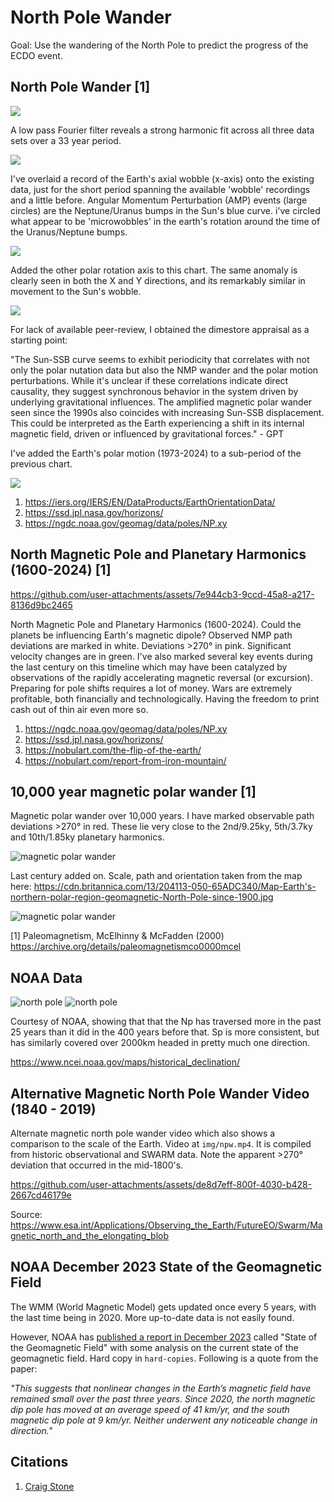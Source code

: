 # North Pole Wander

Goal: Use the wandering of the North Pole to predict the progress of the ECDO event.

## North Pole Wander [1]

![](img/npw.jpg)

A low pass Fourier filter reveals a strong harmonic fit across all three data sets over a 33 year period.

![](img/fourier.jpg)

I've overlaid a record of the Earth's axial wobble (x-axis) onto the existing data,  just for the short period spanning the available 'wobble' recordings and a little before. Angular Momentum Perturbation (AMP) events (large circles) are the Neptune/Uranus bumps in the Sun's blue curve. i've circled what appear to be 'microwobbles' in the earth's rotation around the time of the Uranus/Neptune bumps.

![](img/nmp.jpg)

Added the other polar rotation axis to this chart. The same anomaly is clearly seen in both the X and Y directions, and its remarkably similar in movement to the Sun's wobble.

![](img/nmp2.jpg)

For lack of available peer-review, I obtained the dimestore appraisal as a starting point: 

"The Sun-SSB curve seems to exhibit periodicity that correlates with not only the polar nutation data but also the NMP wander and the polar motion perturbations. While it's unclear if these correlations indicate direct causality, they suggest synchronous behavior in the system driven by underlying gravitational influences. The amplified magnetic polar wander seen since the 1990s also coincides with increasing Sun-SSB displacement. This could be interpreted as the Earth experiencing a shift in its internal magnetic field, driven or influenced by gravitational forces." - GPT

I've added the Earth's polar motion (1973-2024) to a sub-period of the previous chart. 

![](img/nmp3.jpg)

1. https://iers.org/IERS/EN/DataProducts/EarthOrientationData/
2. https://ssd.jpl.nasa.gov/horizons/
3. https://ngdc.noaa.gov/geomag/data/poles/NP.xy

## North Magnetic Pole and Planetary Harmonics (1600-2024) [1]

https://github.com/user-attachments/assets/7e944cb3-9ccd-45a8-a217-8136d9bc2465

North Magnetic Pole and Planetary Harmonics (1600-2024). Could the planets be influencing Earth's magnetic dipole? Observed NMP path deviations are marked in white. Deviations >270° in pink. Significant velocity changes are in green. I've also marked several key events during the last century on this timeline which may have been catalyzed by observations of the rapidly accelerating magnetic reversal (or excursion). Preparing for pole shifts requires a lot of money. Wars are extremely profitable, both financially and technologically. Having the freedom to print cash out of thin air even more so.

1. https://ngdc.noaa.gov/geomag/data/poles/NP.xy
2. https://ssd.jpl.nasa.gov/horizons/
3. https://nobulart.com/the-flip-of-the-earth/
4. https://nobulart.com/report-from-iron-mountain/

## 10,000 year magnetic polar wander [1]

Magnetic polar wander over 10,000 years. I have marked observable path deviations >270° in red. These lie very close to the 2nd/9.25ky, 5th/3.7ky and 10th/1.85ky planetary harmonics.

![magnetic polar wander](img/magnetic-polar-wander.jpg "magnetic polar wander")

Last century added on. Scale, path and orientation taken from the map here: https://cdn.britannica.com/13/204113-050-65ADC340/Map-Earth's-northern-polar-region-geomagnetic-North-Pole-since-1900.jpg

![magnetic polar wander](img/magnetic-polar-wander2.jpg "magnetic polar wander")

[1] Paleomagnetism, McElhinny & McFadden (2000) https://archive.org/details/paleomagnetismco0000mcel

## NOAA Data

![north pole](img/npw1.jpg "north pole")
![north pole](img/npw2.jpg "north pole")

Courtesy of NOAA, showing that that the Np has traversed more in the past 25 years than it did in the 400 years before that. Sp is more consistent, but has similarly covered over 2000km headed in pretty much one direction.

https://www.ncei.noaa.gov/maps/historical_declination/

## Alternative Magnetic North Pole Wander Video (1840 - 2019)

Alternate magnetic north pole wander video which also shows a comparison to the scale of the Earth. Video at `img/npw.mp4`. It is compiled from historic observational and SWARM data. Note the apparent >270° deviation that occurred in the mid-1800's.

https://github.com/user-attachments/assets/de8d7eff-800f-4030-b428-2667cd46179e

Source: https://www.esa.int/Applications/Observing_the_Earth/FutureEO/Swarm/Magnetic_north_and_the_elongating_blob

## NOAA December 2023 State of the Geomagnetic Field

The WMM (World Magnetic Model) gets updated once every 5 years, with the last time being in 2020. More up-to-date data is not easily found.

However, NOAA has [published a report in December 2023](https://www.ncei.noaa.gov/sites/g/files/anmtlf171/files/2023-12/WMM_Annual_Report_2023.pdf) called "State of the Geomagnetic Field" with some analysis on the current state of the geomagnetic field. Hard copy in `hard-copies`. Following is a quote from the paper:

*"This suggests that nonlinear changes in the Earth’s magnetic field have remained small over the past three years. Since 2020, the north magnetic dip pole has moved at an average speed of 41 km/yr, and the south magnetic dip pole at 9 km/yr. Neither underwent any noticeable change in direction."*

## Citations

1. [Craig Stone](https://nobulart.com)
